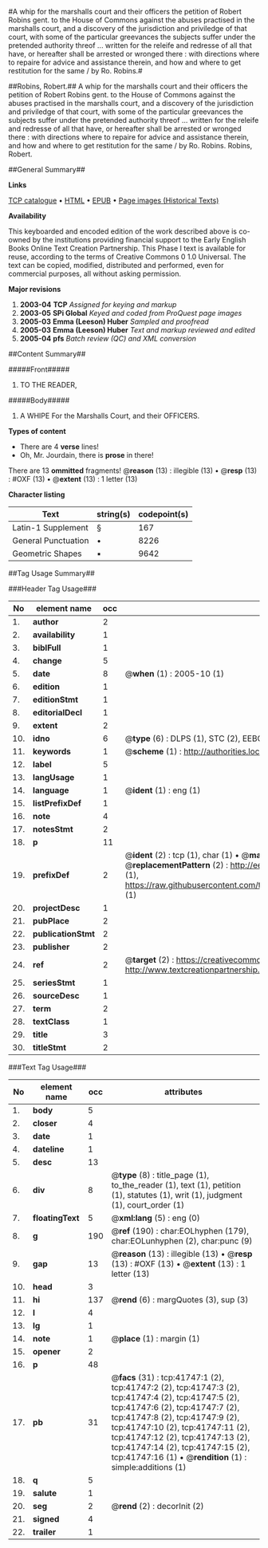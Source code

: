 #A whip for the marshalls court and their officers the petition of Robert Robins gent. to the House of Commons against the abuses practised in the marshalls court, and a discovery of the jurisdiction and priviledge of that court, with some of the particular greevances the subjects suffer under the pretended authority threof ... written for the releife and redresse of all that have, or hereafter shall be arrested or wronged there : with directions where to repaire for advice and assistance therein, and how and where to get restitution for the same / by Ro. Robins.#

##Robins, Robert.##
A whip for the marshalls court and their officers the petition of Robert Robins gent. to the House of Commons against the abuses practised in the marshalls court, and a discovery of the jurisdiction and priviledge of that court, with some of the particular greevances the subjects suffer under the pretended authority threof ... written for the releife and redresse of all that have, or hereafter shall be arrested or wronged there : with directions where to repaire for advice and assistance therein, and how and where to get restitution for the same / by Ro. Robins.
Robins, Robert.

##General Summary##

**Links**

[TCP catalogue](http://www.ota.ox.ac.uk/tcp/)  • 
[HTML](http://tei.it.ox.ac.uk/tcp/Texts-HTML/free/A57/A57415.html)  • 
[EPUB](http://tei.it.ox.ac.uk/tcp/Texts-EPUB/free/A57/A57415.epub) • 
[Page images (Historical Texts)](https://data.historicaltexts.jisc.ac.uk/view?pubId=eebo-08758763e&pageId=eebo-08758763e-41747-1)

**Availability**

This keyboarded and encoded edition of the
	       work described above is co-owned by the institutions
	       providing financial support to the Early English Books
	       Online Text Creation Partnership. This Phase I text is
	       available for reuse, according to the terms of Creative
	       Commons 0 1.0 Universal. The text can be copied,
	       modified, distributed and performed, even for
	       commercial purposes, all without asking permission.

**Major revisions**

1. __2003-04__ __TCP__ *Assigned for keying and markup*
1. __2003-05__ __SPi Global__ *Keyed and coded from ProQuest page images*
1. __2005-03__ __Emma (Leeson) Huber__ *Sampled and proofread*
1. __2005-03__ __Emma (Leeson) Huber__ *Text and markup reviewed and edited*
1. __2005-04__ __pfs__ *Batch review (QC) and XML conversion*

##Content Summary##

#####Front#####

1. TO THE READER,

#####Body#####

1. A WHIPE For the Marshalls Court, and their OFFICERS.

**Types of content**

  * There are 4 **verse** lines!
  * Oh, Mr. Jourdain, there is **prose** in there!

There are 13 **ommitted** fragments! 
 @__reason__ (13) : illegible (13)  •  @__resp__ (13) : #OXF (13)  •  @__extent__ (13) : 1 letter (13)

**Character listing**


|Text|string(s)|codepoint(s)|
|---|---|---|
|Latin-1 Supplement|§|167|
|General Punctuation|•|8226|
|Geometric Shapes|▪|9642|

##Tag Usage Summary##

###Header Tag Usage###

|No|element name|occ|attributes|
|---|---|---|---|
|1.|__author__|2||
|2.|__availability__|1||
|3.|__biblFull__|1||
|4.|__change__|5||
|5.|__date__|8| @__when__ (1) : 2005-10 (1)|
|6.|__edition__|1||
|7.|__editionStmt__|1||
|8.|__editorialDecl__|1||
|9.|__extent__|2||
|10.|__idno__|6| @__type__ (6) : DLPS (1), STC (2), EEBO-CITATION (1), OCLC (1), VID (1)|
|11.|__keywords__|1| @__scheme__ (1) : http://authorities.loc.gov/ (1)|
|12.|__label__|5||
|13.|__langUsage__|1||
|14.|__language__|1| @__ident__ (1) : eng (1)|
|15.|__listPrefixDef__|1||
|16.|__note__|4||
|17.|__notesStmt__|2||
|18.|__p__|11||
|19.|__prefixDef__|2| @__ident__ (2) : tcp (1), char (1)  •  @__matchPattern__ (2) : ([0-9\-]+):([0-9IVX]+) (1), (.+) (1)  •  @__replacementPattern__ (2) : http://eebo.chadwyck.com/downloadtiff?vid=$1&page=$2 (1), https://raw.githubusercontent.com/textcreationpartnership/Texts/master/tcpchars.xml#$1 (1)|
|20.|__projectDesc__|1||
|21.|__pubPlace__|2||
|22.|__publicationStmt__|2||
|23.|__publisher__|2||
|24.|__ref__|2| @__target__ (2) : https://creativecommons.org/publicdomain/zero/1.0/ (1), http://www.textcreationpartnership.org/docs/. (1)|
|25.|__seriesStmt__|1||
|26.|__sourceDesc__|1||
|27.|__term__|2||
|28.|__textClass__|1||
|29.|__title__|3||
|30.|__titleStmt__|2||


###Text Tag Usage###

|No|element name|occ|attributes|
|---|---|---|---|
|1.|__body__|5||
|2.|__closer__|4||
|3.|__date__|1||
|4.|__dateline__|1||
|5.|__desc__|13||
|6.|__div__|8| @__type__ (8) : title_page (1), to_the_reader (1), text (1), petition (1), statutes (1), writ (1), judgment (1), court_order (1)|
|7.|__floatingText__|5| @__xml:lang__ (5) : eng (0)|
|8.|__g__|190| @__ref__ (190) : char:EOLhyphen (179), char:EOLunhyphen (2), char:punc (9)|
|9.|__gap__|13| @__reason__ (13) : illegible (13)  •  @__resp__ (13) : #OXF (13)  •  @__extent__ (13) : 1 letter (13)|
|10.|__head__|3||
|11.|__hi__|137| @__rend__ (6) : margQuotes (3), sup (3)|
|12.|__l__|4||
|13.|__lg__|1||
|14.|__note__|1| @__place__ (1) : margin (1)|
|15.|__opener__|2||
|16.|__p__|48||
|17.|__pb__|31| @__facs__ (31) : tcp:41747:1 (2), tcp:41747:2 (2), tcp:41747:3 (2), tcp:41747:4 (2), tcp:41747:5 (2), tcp:41747:6 (2), tcp:41747:7 (2), tcp:41747:8 (2), tcp:41747:9 (2), tcp:41747:10 (2), tcp:41747:11 (2), tcp:41747:12 (2), tcp:41747:13 (2), tcp:41747:14 (2), tcp:41747:15 (2), tcp:41747:16 (1)  •  @__rendition__ (1) : simple:additions (1)|
|18.|__q__|5||
|19.|__salute__|1||
|20.|__seg__|2| @__rend__ (2) : decorInit (2)|
|21.|__signed__|4||
|22.|__trailer__|1||
